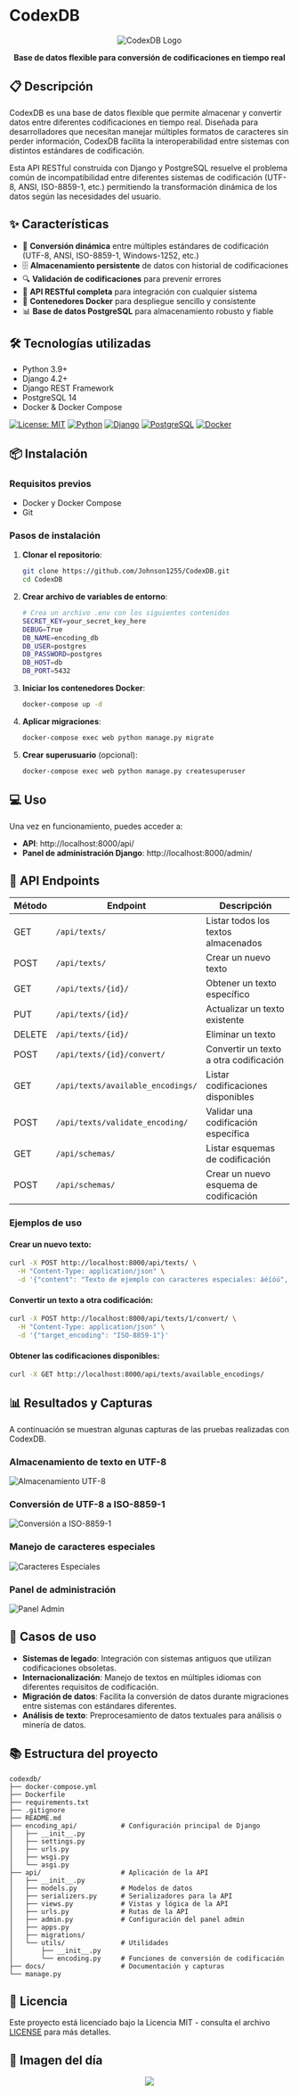 # CodexDB

<div align="center">
  <img src="./docs/img/logo.png" alt="CodexDB Logo" />
  <p><strong>Base de datos flexible para conversión de codificaciones en tiempo real</strong></p>
</div>

## 📋 Descripción

CodexDB es una base de datos flexible que permite almacenar y convertir datos entre diferentes codificaciones en tiempo real. Diseñada para desarrolladores que necesitan manejar múltiples formatos de caracteres sin perder información, CodexDB facilita la interoperabilidad entre sistemas con distintos estándares de codificación.

Esta API RESTful construida con Django y PostgreSQL resuelve el problema común de incompatibilidad entre diferentes sistemas de codificación (UTF-8, ANSI, ISO-8859-1, etc.) permitiendo la transformación dinámica de los datos según las necesidades del usuario.

## ✨ Características

- 🔄 **Conversión dinámica** entre múltiples estándares de codificación (UTF-8, ANSI, ISO-8859-1, Windows-1252, etc.)
- 🗄️ **Almacenamiento persistente** de datos con historial de codificaciones
- 🔍 **Validación de codificaciones** para prevenir errores
- 🚀 **API RESTful completa** para integración con cualquier sistema
- 🐳 **Contenedores Docker** para despliegue sencillo y consistente
- 📊 **Base de datos PostgreSQL** para almacenamiento robusto y fiable

## 🛠️ Tecnologías utilizadas

- Python 3.9+
- Django 4.2+
- Django REST Framework
- PostgreSQL 14
- Docker & Docker Compose

[![License: MIT](https://img.shields.io/badge/License-MIT-blue.svg)](https://opensource.org/licenses/MIT)
[![Python](https://img.shields.io/badge/python-3.9+-blue.svg)](https://www.python.org/downloads/)
[![Django](https://img.shields.io/badge/django-4.2-green.svg)](https://www.djangoproject.com/)
[![PostgreSQL](https://img.shields.io/badge/postgresql-14-blue.svg)](https://www.postgresql.org/)
[![Docker](https://img.shields.io/badge/docker-compatible-brightgreen.svg)](https://www.docker.com/)

## 📦 Instalación

### Requisitos previos

- Docker y Docker Compose
- Git

### Pasos de instalación

1. **Clonar el repositorio**:
   ```bash
   git clone https://github.com/Johnson1255/CodexDB.git
   cd CodexDB
   ```

2. **Crear archivo de variables de entorno**:
   ```bash
   # Crea un archivo .env con los siguientes contenidos
   SECRET_KEY=your_secret_key_here
   DEBUG=True
   DB_NAME=encoding_db
   DB_USER=postgres
   DB_PASSWORD=postgres
   DB_HOST=db
   DB_PORT=5432
   ```

3. **Iniciar los contenedores Docker**:
   ```bash
   docker-compose up -d
   ```

4. **Aplicar migraciones**:
   ```bash
   docker-compose exec web python manage.py migrate
   ```

5. **Crear superusuario** (opcional):
   ```bash
   docker-compose exec web python manage.py createsuperuser
   ```

## 💻 Uso

Una vez en funcionamiento, puedes acceder a:

- **API**: http://localhost:8000/api/
- **Panel de administración Django**: http://localhost:8000/admin/

## 🔌 API Endpoints

| Método | Endpoint | Descripción |
|--------|----------|-------------|
| GET | `/api/texts/` | Listar todos los textos almacenados |
| POST | `/api/texts/` | Crear un nuevo texto |
| GET | `/api/texts/{id}/` | Obtener un texto específico |
| PUT | `/api/texts/{id}/` | Actualizar un texto existente |
| DELETE | `/api/texts/{id}/` | Eliminar un texto |
| POST | `/api/texts/{id}/convert/` | Convertir un texto a otra codificación |
| GET | `/api/texts/available_encodings/` | Listar codificaciones disponibles |
| POST | `/api/texts/validate_encoding/` | Validar una codificación específica |
| GET | `/api/schemas/` | Listar esquemas de codificación |
| POST | `/api/schemas/` | Crear un nuevo esquema de codificación |

### Ejemplos de uso

#### Crear un nuevo texto:
```bash
curl -X POST http://localhost:8000/api/texts/ \
  -H "Content-Type: application/json" \
  -d '{"content": "Texto de ejemplo con caracteres especiales: áéíóú", "encoding": "UTF-8"}'
```

#### Convertir un texto a otra codificación:
```bash
curl -X POST http://localhost:8000/api/texts/1/convert/ \
  -H "Content-Type: application/json" \
  -d '{"target_encoding": "ISO-8859-1"}'
```

#### Obtener las codificaciones disponibles:
```bash
curl -X GET http://localhost:8000/api/texts/available_encodings/
```

## 📊 Resultados y Capturas

A continuación se muestran algunas capturas de las pruebas realizadas con CodexDB.

### Almacenamiento de texto en UTF-8
![Almacenamiento UTF-8](./docs/img/POST-data1.png)

### Conversión de UTF-8 a ISO-8859-1
![Conversión a ISO-8859-1](./docs/img/Convert-data1.png)

### Manejo de caracteres especiales
![Caracteres Especiales](./docs/img/GET-encodings.png)

### Panel de administración
![Panel Admin](./docs/img/Admin-panel.png)

## 🧪 Casos de uso

- **Sistemas de legado**: Integración con sistemas antiguos que utilizan codificaciones obsoletas.
- **Internacionalización**: Manejo de textos en múltiples idiomas con diferentes requisitos de codificación.
- **Migración de datos**: Facilita la conversión de datos durante migraciones entre sistemas con estándares diferentes.
- **Análisis de texto**: Preprocesamiento de datos textuales para análisis o minería de datos.

## 📚 Estructura del proyecto

```
codexdb/
├── docker-compose.yml
├── Dockerfile
├── requirements.txt
├── .gitignore
├── README.md
├── encoding_api/           # Configuración principal de Django
│   ├── __init__.py
│   ├── settings.py
│   ├── urls.py
│   ├── wsgi.py
│   └── asgi.py
├── api/                    # Aplicación de la API
│   ├── __init__.py
│   ├── models.py           # Modelos de datos
│   ├── serializers.py      # Serializadores para la API
│   ├── views.py            # Vistas y lógica de la API
│   ├── urls.py             # Rutas de la API
│   ├── admin.py            # Configuración del panel admin
│   ├── apps.py
│   ├── migrations/
│   └── utils/              # Utilidades
│       ├── __init__.py
│       └── encoding.py     # Funciones de conversión de codificación
├── docs/                   # Documentación y capturas
└── manage.py
```

## 📄 Licencia

Este proyecto está licenciado bajo la Licencia MIT - consulta el archivo [LICENSE](LICENSE) para más detalles.

## 🎉 Imagen del día
 
 <p align="center">
   <img src="./docs/img/CRUD.jpg" />
 </p>







